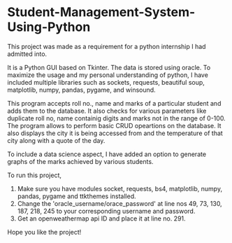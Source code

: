 # Student-Management-System-Using-Python
This project was made as a requirement for a python internship I had admitted into. 

It is a Python GUI based on Tkinter. The data is stored using oracle. To maximize the usage and my personal understanding of python, I have included multiple libraries such as sockets, requests, beautiful soup, matplotlib, numpy, pandas, pygame, and winsound. 

This program accepts roll no., name and marks of a particular student and adds them to the database. It also checks for various parameters like duplicate roll no, name containig digits and marks not in the range of 0-100. The program allows to perform basic CRUD opeartions on the database. It also displays the city it is being accessed from and the temperature of that city along with a quote of the day. 

To include a data science aspect, I have added an option to generate graphs of the marks achieved by various students.  

To run this project,
1. Make sure you have modules socket, requests, bs4, matplotlib, numpy, pandas, pygame and ttkthemes installed. 
2. Change the 'oracle_username/orace_password' at line nos 49, 73, 130, 187, 218, 245 to your corresponding username and password. 
3. Get an openweathermap api ID and place it at line no. 291.  

Hope you like the project!
